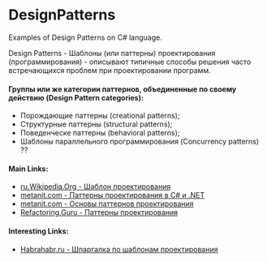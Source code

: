 ﻿# DesignPatterns
Examples of Design Patterns on C# language.

Design Patterns - Шаблоны (или паттерны) проектирования (программирования) - описывают типичные способы решения часто встречающихся проблем при проектировании программ.


#### Группы или же категории паттернов, объединенные по своему действию (Design Pattern categories):
* Порождающие паттерны (creational patterns);
* Структурные паттерны (structural patterns);
* Поведенческе паттерны (behavioral patterns);
* Шаблоны параллельного программирования (Concurrency patterns) ??



#### Main Links:
* [ru.Wikipedia.Org - Шаблон проектирования](https://ru.wikipedia.org/wiki/%D0%A8%D0%B0%D0%B1%D0%BB%D0%BE%D0%BD_%D0%BF%D1%80%D0%BE%D0%B5%D0%BA%D1%82%D0%B8%D1%80%D0%BE%D0%B2%D0%B0%D0%BD%D0%B8%D1%8F)
* [metanit.com - Паттерны проектирования в C# и .NET](http://metanit.com/sharp/patterns/)
* [metanit.com - Основы паттернов проектирования](http://metanit.com/sharp/patterns/1.1.php)
* [Refactoring.Guru - Паттерны проектирования](https://refactoring.guru/ru/design-patterns)

#### Interesting Links:
* [Habrahabr.ru - Шпаргалка по шаблонам проектирования](https://habrahabr.ru/post/210288/)



